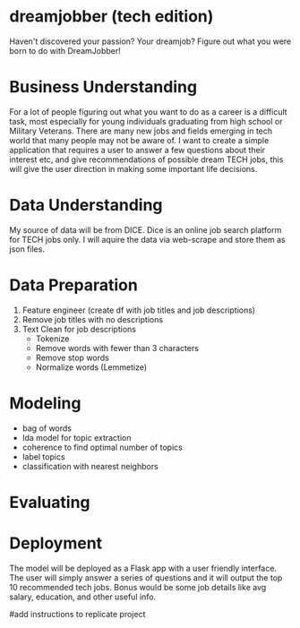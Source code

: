 # dreamjobber (tech edition)
Haven't discovered your passion? Your dreamjob? Figure out what you were born to do with DreamJobber!


# Business Understanding
For a lot of people figuring out what you want to do as a career is a difficult task, most especially for young individuals graduating from high school or Military Veterans. There are many new jobs and fields emerging in tech world that many people may not be aware of. I want to create a simple application that requires a user to answer a few questions about their interest etc, and give recommendations of possible dream TECH jobs, this will give the user direction in making some important life decisions.  

# Data Understanding
My source of data will be from DICE. Dice is an online job search platform for TECH jobs only. I will aquire the data via web-scrape and store them as json files. 


# Data Preparation
1. Feature engineer (create df with job titles and job descriptions)
2. Remove job titles with no descriptions
3. Text Clean for job descriptions
    - Tokenize
    - Remove words with fewer than 3 characters
    - Remove stop words
    - Normalize words (Lemmetize)



# Modeling
- bag of words
- lda model for topic extraction
- coherence to find optimal number of topics
- label topics
- classification with nearest neighbors


# Evaluating


# Deployment
The model will be deployed as a Flask app with a user friendly interface. The user will simply answer a series of questions and it will output the top 10 recommended tech jobs. Bonus would be some job details like avg salary, education, and other useful info.

#add instructions to replicate project
